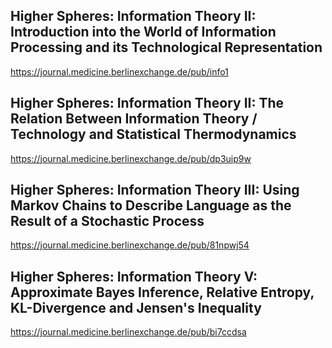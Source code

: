 ## Higher Spheres: Information Theory II: Introduction into the World of Information Processing and its Technological Representation
https://journal.medicine.berlinexchange.de/pub/info1 

## Higher Spheres: Information Theory II: The Relation Between Information Theory / Technology and Statistical Thermodynamics
https://journal.medicine.berlinexchange.de/pub/dp3uip9w

## Higher Spheres: Information Theory III: Using Markov Chains to Describe Language as the Result of a Stochastic Process
https://journal.medicine.berlinexchange.de/pub/81npwj54

## Higher Spheres: Information Theory V: Approximate Bayes Inference, Relative Entropy, KL-Divergence and Jensen's Inequality
https://journal.medicine.berlinexchange.de/pub/bi7ccdsa

